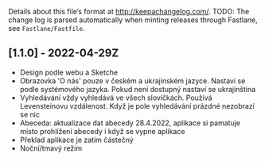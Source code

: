 Details about this file’s format at <http://keepachangelog.com/>. 
TODO: The change log is parsed automatically when minting releases through Fastlane, see `Fastlane/Fastfile`.

## [1.1.0] - 2022-04-29Z

- Design podle webu a Sketche
- Obrazovka 'O nás' pouze v českém a ukrajinském jazyce. Nastaví se podle systémového jazyka. Pokud není dostupný nastaví se ukrajinština
- Vyhledávání vždy vyhledává ve všech slovíčkách. Používá Levensteinovu vzdálenost. Když je pole vyhledávání prázdné nezobrazí se nic
- Abeceda: aktualizace dat abecedy 28.4.2022, aplikace si pamatuje místo prohlížení abecedy i když se vypne aplikace
- Překlad aplikace je zatím částečný
- Noční/tmavý režim